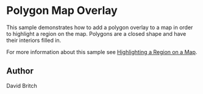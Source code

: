 Polygon Map Overlay
===================

This sample demonstrates how to add a polygon overlay to a map in order to highlight a region on the map. Polygons are a closed shape and have their interiors filled in.

For more information about this sample see [Highlighting a Region on a Map](http://developer.xamarin.com/guides/cross-platform/xamarin-forms/custom-renderer/map/polygon-map-overlay/).

Author
------

David Britch
